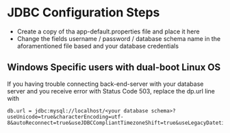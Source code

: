 # JDBC Configuration Steps 
* Create a copy of tha app-default.properties file and place it here
* Change the fields username / password / database schema name in the aforamentioned file based and your database credentials
## Windows Specific users with dual-boot Linux OS
If you having trouble connecting back-end-server with your database server and you receive error with Status Code 503, replace the dp.url line with 
```
db.url = jdbc:mysql://localhost/<your database schema>?useUnicode=true&characterEncoding=utf-8&autoReconnect=true&useJDBCCompliantTimezoneShift=true&useLegacyDatetimeCode=false&serverTimezone=UTC&allowLoadLocalInfile=true 
```